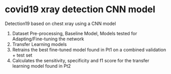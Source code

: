 # covid19 xray detection CNN model
 Detection19 based on chest xray using a CNN model

1. Dataset Pre-processing, Baseline Model, Models tested for Adapting/Fine-tuning the network
2. Transfer Learning models
3. Retrains the best fine-tuned model found in Pt1 on a combined validation + test set
4. Calculates the sensitivity, specificity and f1 score for the transfer learning model found in Pt2

